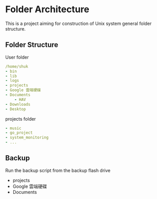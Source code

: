 # Folder Architecture

This is a project aiming for construction of Unix system general folder structure.

## Folder Structure

User folder

```yaml
/home/shuk
- bin
- lib
- logs
- projects
- Google 雲端硬碟
- Documents
    - HAV
- Downloads
- Desktop
```

projects folder

```yaml
- music
- go_project
- system_monitoring
- ...
```

## Backup

Run the backup script from the backup flash drive

- projects
- Google 雲端硬碟
- Documents
